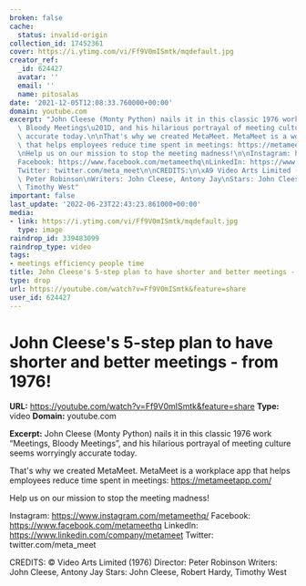 ```yaml
---
broken: false
cache:
  status: invalid-origin
collection_id: 17452361
cover: https://i.ytimg.com/vi/Ff9V0mISmtk/mqdefault.jpg
creator_ref:
  _id: 624427
  avatar: ''
  email: ''
  name: pitosalas
date: '2021-12-05T12:08:33.760000+00:00'
domain: youtube.com
excerpt: "John Cleese (Monty Python) nails it in this classic 1976 work \u201CMeetings,\
  \ Bloody Meetings\u201D, and his hilarious portrayal of meeting culture seems worryingly\
  \ accurate today.\n\nThat's why we created MetaMeet. MetaMeet is a workplace app\
  \ that helps employees reduce time spent in meetings: https://metameetapp.com/\n\
  \nHelp us on our mission to stop the meeting madness!\n\nInstagram: https://www.instagram.com/metameethq/\n\
  Facebook: https://www.facebook.com/metameethq\nLinkedIn: https://www.linkedin.com/company/metameet\n\
  Twitter: twitter.com/meta_meet\n\nCREDITS:\n\xA9 Video Arts Limited (1976)\nDirector:\
  \ Peter Robinson\nWriters: John Cleese, Antony Jay\nStars: John Cleese, Robert Hardy,\
  \ Timothy West"
important: false
last_update: '2022-06-23T22:43:23.861000+00:00'
media:
- link: https://i.ytimg.com/vi/Ff9V0mISmtk/mqdefault.jpg
  type: image
raindrop_id: 339483099
raindrop_type: video
tags:
- meetings efficiency people time
title: John Cleese's 5-step plan to have shorter and better meetings - from 1976!
type: drop
url: https://youtube.com/watch?v=Ff9V0mISmtk&feature=share
user_id: 624427
---
```


# John Cleese's 5-step plan to have shorter and better meetings - from 1976!

**URL:** https://youtube.com/watch?v=Ff9V0mISmtk&feature=share
**Type:** video
**Domain:** youtube.com

**Excerpt:** John Cleese (Monty Python) nails it in this classic 1976 work “Meetings, Bloody Meetings”, and his hilarious portrayal of meeting culture seems worryingly accurate today.

That's why we created MetaMeet. MetaMeet is a workplace app that helps employees reduce time spent in meetings: https://metameetapp.com/

Help us on our mission to stop the meeting madness!

Instagram: https://www.instagram.com/metameethq/
Facebook: https://www.facebook.com/metameethq
LinkedIn: https://www.linkedin.com/company/metameet
Twitter: twitter.com/meta_meet

CREDITS:
© Video Arts Limited (1976)
Director: Peter Robinson
Writers: John Cleese, Antony Jay
Stars: John Cleese, Robert Hardy, Timothy West
